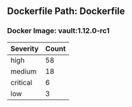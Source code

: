 ## Dockerfile Path: Dockerfile

### Docker Image: vault:1.12.0-rc1
| Severity | Count |
|----------|-------|
| high | 58 |
| medium | 18 |
| critical | 6 |
| low | 3 |
